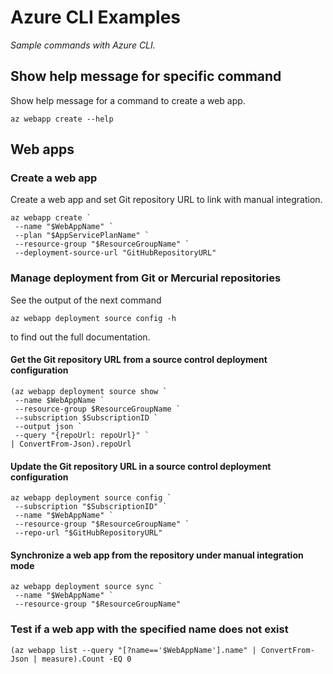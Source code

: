 # Azure CLI Examples

_Sample commands with Azure CLI._

## Show help message for specific command

Show help message for a command to create a web app.

```pwsh
az webapp create --help
```

## Web apps

### Create a web app

Create a web app and set Git repository URL to link with manual integration.

  ```pwsh
  az webapp create `
   --name "$WebAppName" `
   --plan "$AppServicePlanName" `
   --resource-group "$ResourceGroupName" `
   --deployment-source-url "GitHubRepositoryURL"
  ```
  
### Manage deployment from Git or Mercurial repositories

See the output of the next command

```pwsh
az webapp deployment source config -h
```

to find out the full documentation.
  
#### Get the Git repository URL from a source control deployment configuration
  
  ```pwsh
  (az webapp deployment source show `
   --name $WebAppName `
   --resource-group $ResourceGroupName `
   --subscription $SubscriptionID `
   --output json `
   --query "{repoUrl: repoUrl}" `
  | ConvertFrom-Json).repoUrl
  ```

#### Update the Git repository URL in a source control deployment configuration

```pwsh
az webapp deployment source config `
 --subscription "$SubscriptionID" `
 --name "$WebAppName" `
 --resource-group "$ResourceGroupName" `
 --repo-url "$GitHubRepositoryURL"
```

#### Synchronize a web app from the repository under manual integration mode

```pwsh
az webapp deployment source sync `
 --name "$WebAppName" `
 --resource-group "$ResourceGroupName"
```

### Test if a web app with the specified name does not exist

```pwsh
(az webapp list --query "[?name=='$WebAppName'].name" | ConvertFrom-Json | measure).Count -EQ 0
```

